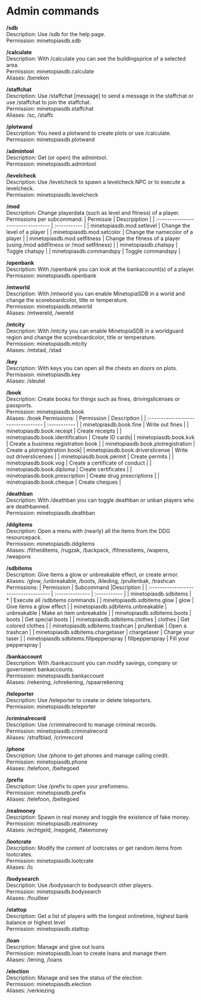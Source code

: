 # Admin commands

**/sdb**\
Description: Use /sdb for the help page.\
Permission: minetopiasdb.sdb

**/calculate**\
Description: With /calculate you can see the buildingsprice of a selected area.\
Permission: minetopiasdb.calculate\
Aliases: /bereken

**/staffchat**\
Description: Use /staffchat \[message\] to send a message in the staffchat or use /staffchat to join the staffchat.\
Permission: minetopiasdb.staffchat\
Aliases: /sc, /staffc

**/plotwand**\
Description: You need a plotwand to create plots or use /calculate.\
Permission: minetopiasdb.plotwand

**/admintool**\
Description: Get (or open) the admintool.\
Permission: minetopiasdb.admintool

**/levelcheck**\
Description: Use /levelcheck to spawn a levelcheck NPC or to execute a levelcheck.\
Permission: minetopiasdb.levelcheck

**/mod**\
Description: Change playerdata (such as level and fitness) of a player.\
Permissions per subcommand:
| Permissie                          | Descrpiption |
| :--------------------------------- | :----------- |
| minetopiasdb.mod.setlevel          | Change the level of a player                                              |
| minetopiasdb.mod.setcolor          | Change the namecolor of a player                                          |
| minetopiasdb.mod.setfitness        | Change the fitness of a player (using /mod addfitness or /mod setfitness) |
| minetopiasdb.chatspy               | Toggle chatspy                                                            |
| minetopiasdb.commandspy            | Toggle commandspy                                                         |

**/openbank**\
Description: With /openbank you can look at the bankaccount(s) of a player.\
Permission: minetopiasdb.openbank

**/mtworld**\
Description: With /mtworld you can enable MinetopiaSDB in a world and change the scoreboardcolor, title or temperature.\
Permission: minetopiasdb.mtworld\
Aliases: /mtwereld, /wereld

**/mtcity**\
Description: With /mtcity you can enable MinetopiaSDB in a worldguard region and change the scoreboardcolor, title or temperature.\
Permission: minetopiasdb.mtcity\
Aliases: /mtstad, /stad

**/key**\
Description: With keys you can open all the chests en doors on plots.\
Permission: minetopiasdb.key\
Aliases: /sleutel

**/book**\
Description: Create books for things such as fines, drivingslicenses or passports.\
Permission: minetopiasdb.book\
Aliases: /boek
Permissions:
| Permission                          | Description |
| :---------------------------------- | :----------- |
| minetopiasdb.book.fine              | Write out fines |
| minetopiasdb.book.receipt           | Create receipts |
| minetopiasdb.book.identification    | Create ID cards|
| minetopiasdb.book.kvk               | Create a business registration book |
| minetopiasdb.book.plotregistration  | Create a plotregistration book|
| minetopiasdb.book.driverslicense    | Write out driverslicenses |
| minetopiasdb.book.permit            | Create permits |
| minetopiasdb.book.vog               | Create a certificate of conduct |
| minetopiasdb.book.diploma           | Create certificates |
| minetopiasdb.book.prescription      | Create drug prescriptions |
| minetopiasdb.book.cheque            | Create cheques |

**/deathban**\
Description: With /deathban you can toggle deathban or unban players who are deathbanned.\
Permission: minetopiasdb.deathban

**/ddgitems**\
Description: Open a menu with (nearly) all the items from the DDG resourcepack.\
Permission: minetopiasdb.ddgitems\
Aliases: /fitheiditems, /rugzak, /backpack, /fitnessitems, /wapens, /weapons

**/sdbitems**\
Description: Give items a glow or unbreakable effect, or create armor.\
Aliases: /glow, /unbreakable, /boots, /kleding, /prullenbak, /trashcan
Permissions:
| Permission                            | Subcommand      |Description |
| :------------------------------------ | :-------------- | :----------- |
| minetopiasdb.sdbitems                 | \*              | Execute all /sdbitems commands |
| minetopiasdb.sdbitems.glow            | glow            | Give items a glow effect |
| minetopiasdb.sdbitems.unbreakable     | unbreakable     | Make an item unbreakable |
| minetopiasdb.sdbitems.boots           | boots           | Get special boots |
| minetopiasdb.sdbitems.clothes         | clothes         | Get colored clothes |
| minetopiasdb.sdbitems.trashcan        | prullenbak      | Open a trashcan |
| minetopiasdb.sdbitems.chargetaser     | chargetaser     | Charge your taser |
| minetopiasdb.sdbitems.fillpepperspray | fillpepperspray | Fill your pepperspray |

**/bankaccount**\
Description: With /bankaccount you can modify savings, company or government bankaccounts.\
Permission: minetopiasdb.bankaccount\
Aliases: /rekening, /ohrekening, /spaarrekening

**/teleporter**\
Description: Use /teleporter to create or delete teleporters.\
Permission: minetopiasdb.teleporter

**/criminalrecord**\
Description: Use /criminalrecord to manage criminal records.\
Permission: minetopiasdb.criminalrecord\
Aliases: /strafblad, /crimrecord

**/phone**\
Description: Use /phone to get phones and manage calling credit.\
Permission: minetopiasdb.phone\
Aliases: /telefoon, /beltegoed

**/prefix**\
Description: Use /prefix to open your prefixmenu.\
Permission: minetopiasdb.prefix\
Aliases: /telefoon, /beltegoed

**/realmoney**\
Description: Spawn in real money and toggle the existence of fake money.\
Permission: minetopiasdb.realmoney\
Aliases: /echtgeld, /nepgeld, /fakemoney

**/lootcrate**\
Description: Modify the content of lootcrates or get random items from lootcrates.\
Permission: minetopiasdb.lootcrate\
Aliases: /lc

**/bodysearch**\
Description: Use /bodysearch to bodysearch other players.\
Permission: minetopiasdb.bodysearch\
Aliases: /fouilleer

**/stattop**\
Description: Get a list of players with the longest onlinetime, highest bank balance or highest level\
Permission: minetopiasdb.stattop

**/loan**\
Description: Manage and give out loans\
Permission: minetopiasdb.loan to create loans and manage them\
Aliases: /lening, /loans

**/election**\
Description: Manage and see the status of the election\
Permission: minetopiasdb.election\
Aliases: /verkiezing